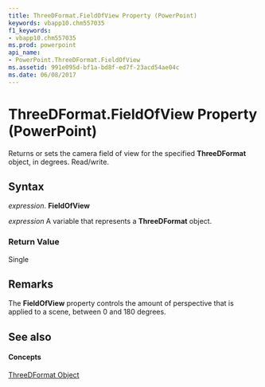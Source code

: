 ```yaml
---
title: ThreeDFormat.FieldOfView Property (PowerPoint)
keywords: vbapp10.chm557035
f1_keywords:
- vbapp10.chm557035
ms.prod: powerpoint
api_name:
- PowerPoint.ThreeDFormat.FieldOfView
ms.assetid: 991e095d-bf1a-bd8f-ed7f-23acd54ae04c
ms.date: 06/08/2017
---
```



# ThreeDFormat.FieldOfView Property (PowerPoint)

Returns or sets the camera field of view for the specified **ThreeDFormat** object, in degrees. Read/write.


## Syntax

 _expression_. **FieldOfView**

 _expression_ A variable that represents a **ThreeDFormat** object.


### Return Value

Single


## Remarks

The **FieldOfView** property controls the amount of perspective that is applied to a scene, between 0 and 180 degrees.


## See also


#### Concepts


[ThreeDFormat Object](threedformat-object-powerpoint.md)

